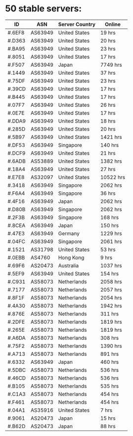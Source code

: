 # 50 stable servers:

| ID | ASN | Server Country | Online |
| ------ | ------ | ------ | ------ |
| #.6EF8 | AS63949 | United States | 19 hrs |
| #.D363 | AS63949 | United States | 20 hrs |
| #.BA95 | AS63949 | United States | 23 hrs |
| #.8051 | AS63949 | United States | 17 hrs |
| #.F507 | AS63949 | Japan | 7749 hrs |
| #.1449 | AS63949 | United States | 37 hrs |
| #.75DF | AS63949 | United States | 23 hrs |
| #.39CD | AS63949 | United States | 17 hrs |
| #.B445 | AS63949 | United States | 17 hrs |
| #.07F7 | AS63949 | United States | 26 hrs |
| #.0E7E | AS63949 | United States | 17 hrs |
| #.DDA9 | AS63949 | United States | 18 hrs |
| #.285D | AS63949 | United States | 20 hrs |
| #.5B97 | AS63949 | United States | 1421 hrs |
| #.DF53 | AS63949 | Singapore | 140 hrs |
| #.DCF9 | AS63949 | United States | 21 hrs |
| #.6ADB | AS53889 | United States | 1382 hrs |
| #.18A4 | AS63949 | United States | 27 hrs |
| #.E7E8 | AS32097 | United States | 10522 hrs |
| #.3418 | AS63949 | Singapore | 2062 hrs |
| #.F6A4 | AS63949 | Singapore | 36 hrs |
| #.4F16 | AS63949 | Japan | 2062 hrs |
| #.D80B | AS63949 | Singapore | 2062 hrs |
| #.2F3B | AS63949 | Singapore | 168 hrs |
| #.8CEA | AS63949 | Japan | 150 hrs |
| #.47E3 | AS63949 | Germany | 1229 hrs |
| #.04FC | AS63949 | Singapore | 2061 hrs |
| #.1521 | AS31798 | United States | 53 hrs |
| #.0EBB | AS4760 | Hong Kong | 9 hrs |
| #.69F6 | AS20473 | Australia | 1037 hrs |
| #.5EF9 | AS63949 | United States | 154 hrs |
| #.C931 | AS58073 | Netherlands | 2058 hrs |
| #.7177 | AS58073 | Netherlands | 2057 hrs |
| #.8F1F | AS58073 | Netherlands | 2054 hrs |
| #.4A30 | AS58073 | Netherlands | 1942 hrs |
| #.876E | AS58073 | Netherlands | 311 hrs |
| #.2DFE | AS58073 | Netherlands | 1819 hrs |
| #.265E | AS58073 | Netherlands | 1819 hrs |
| #.A6DA | AS58073 | Netherlands | 308 hrs |
| #.75F2 | AS58073 | Netherlands | 1390 hrs |
| #.A713 | AS58073 | Netherlands | 891 hrs |
| #.6332 | AS63949 | Japan | 460 hrs |
| #.5DBC | AS58073 | Netherlands | 536 hrs |
| #.46CD | AS58073 | Netherlands | 536 hrs |
| #.B105 | AS58073 | Netherlands | 535 hrs |
| #.C1A3 | AS58073 | Netherlands | 454 hrs |
| #.F461 | AS58073 | Netherlands | 454 hrs |
| #.04A1 | AS35916 | United States | 7 hrs |
| #.9061 | AS20473 | Japan | 15 hrs |
| #.B62D | AS20473 | Japan | 88 hrs |

